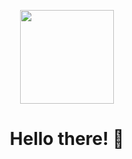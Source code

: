 <p align="center"><img src="https://ystuty.github.io/docs/assets/img/YSTUty_logo-text-without-bg-shadow.png" width="150"></p>

<h1 align="center">
    <b>Hello there! 👋</b>
</h1>
